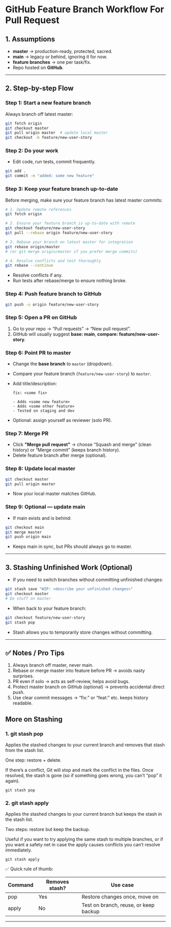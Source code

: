 # GitHub Feature Branch Workflow For Pull Request

## 1. Assumptions
- **master** → production-ready, protected, sacred.
- **main** → legacy or behind, ignoring it for now.
- **feature branches** → one per task/fix.
- Repo hosted on **GitHub**.

---

## 2. Step-by-step Flow

### Step 1: Start a new feature branch
Always branch off latest master:
```bash
git fetch origin
git checkout master
git pull origin master  # update local master
git checkout -b feature/new-user-story
````

### Step 2: Do your work

* Edit code, run tests, commit frequently.

```bash
git add .
git commit -m "added: some new feature"
```

### Step 3: Keep your feature branch up-to-date

Before merging, make sure your feature branch has latest master commits:

```bash
# 1. Update remote references
git fetch origin

# 2. Ensure your feature branch is up-to-date with remote
git checkout feature/new-user-story
git pull --rebase origin feature/new-user-story

# 3. Rebase your branch on latest master for integration
git rebase origin/master
# (or git merge origin/master if you prefer merge commits)

# 4. Resolve conflicts and test thoroughly
git rebase --continue
```

* Resolve conflicts if any.
* Run tests after rebase/merge to ensure nothing broke.

### Step 4: Push feature branch to GitHub

```bash
git push -u origin feature/new-user-story
```

### Step 5: Open a PR on GitHub

1. Go to your repo → “Pull requests” → “New pull request”.
2. GitHub will usually suggest **base: main**, **compare: feature/new-user-story**.

### Step 6: Point PR to master

* Change the **base branch** to `master` (dropdown).
* Compare your feature branch (`feature/new-user-story`) to `master`.
* Add title/description:

  ```
  fix: <some fix>

  - Adds <some new feature>
  - Adds <some other feature>
  - Tested on staging and dev
  ```
* Optional: assign yourself as reviewer (solo PR).

### Step 7: Merge PR

* Click **"Merge pull request"** → choose “Squash and merge” (clean history) or “Merge commit” (keeps branch history).
* Delete feature branch after merge (optional).

### Step 8: Update local master

```bash
git checkout master
git pull origin master
```

* Now your local master matches GitHub.

### Step 9: Optional — update main

* If main exists and is behind:

```bash
git checkout main
git merge master
git push origin main
```

* Keeps main in sync, but PRs should always go to master.

---

## 3. Stashing Unfinished Work (Optional)

* If you need to switch branches without committing unfinished changes:

```bash
git stash save "WIP: <describe your unfinished changes>"
git checkout master
# Do stuff on master
```

* When back to your feature branch:

```bash
git checkout feature/new-user-story
git stash pop
```

* Stash allows you to temporarily store changes without committing.

---

## ✅ Notes / Pro Tips

1. Always branch off master, never main.
2. Rebase or merge master into feature before PR → avoids nasty surprises.
3. PR even if solo → acts as self-review, helps avoid bugs.
4. Protect master branch on GitHub (optional) → prevents accidental direct push.
5. Use clear commit messages → “fix:” or “feat:” etc. keeps history readable.


## More on Stashing

### 1. git stash pop

Applies the stashed changes to your current branch and removes that stash from the stash list.

One step: restore + delete.

If there’s a conflict, Git will stop and mark the conflict in the files. Once resolved, the stash is gone (so if something goes wrong, you can’t “pop” it again).

`git stash pop`

### 2. git stash apply

Applies the stashed changes to your current branch but keeps the stash in the stash list.

Two steps: restore but keep the backup.

Useful if you want to try applying the same stash to multiple branches, or if you want a safety net in case the apply causes conflicts you can’t resolve immediately.

`git stash apply`

✅ Quick rule of thumb:

| Command | Removes stash? | Use case |
|---------|----------------|----------|
| pop     | Yes            | Restore changes once, move on |
| apply   | No             | Test on branch, reuse, or keep backup |

---



